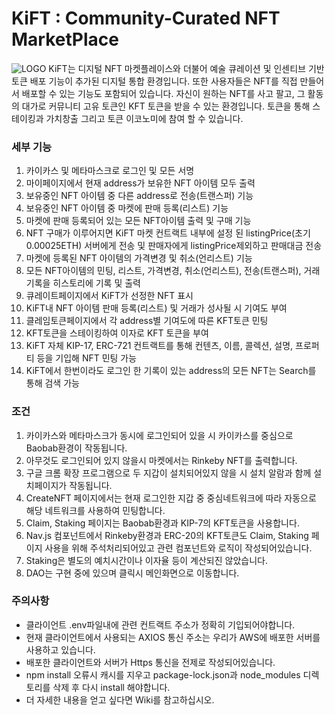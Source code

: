 # KiFT : Community-Curated NFT MarketPlace
![LOGO](https://codestates.notion.site/image/https%3A%2F%2Fs3-us-west-2.amazonaws.com%2Fsecure.notion-static.com%2Ff8d283a8-9024-46c1-b8b9-d02add9a5152%2FScreen_Shot_2022-01-28_at_11.25.47_AM.png?table=block&id=8606192e-26a5-4375-9b9a-9aab3931fdc2&spaceId=82d63a72-8254-4cde-bf1e-b2597b7c099c&width=2000&userId=&cache=v2)
KiFT는 디지털 NFT 마켓플레이스와 더불어 예술 큐레이션 및 인센티브 기반 토큰 배포 기능이 추가된 디지털 통합 환경입니다. 또한 사용자들은 NFT를 직접 만들어서 배포할 수 있는 기능도 포함되어 있습니다. 자신이 원하는 NFT를 사고 팔고, 그 활동의 대가로 커뮤니티 고유 토큰인 KFT 토큰을 받을 수 있는 환경입니다. 토큰을 통해 스테이킹과 가치창출 그리고 토큰 이코노미에 참여 할 수 있습니다.

### 세부 기능
1. 카이카스 및 메타마스크로 로그인 및 모든 서명 
2. 마이페이지에서 현재 address가 보유한 NFT 아이템 모두 출력
3. 보유중인 NFT 아이템 중 다른 address로 전송(트랜스퍼) 기능
4. 보유중인 NFT 아이템 중 마켓에 판매 등록(리스트) 기능
5. 마켓에 판매 등록되어 있는 모든 NFT아이템 출력 및 구매 기능
6. NFT 구매가 이루어지면 KiFT 마켓 컨트랙트 내부에 설정 된 listingPrice(초기 0.00025ETH) 서버에게 전송 및 판매자에게 listingPrice제외하고 판매대금 전송
7. 마켓에 등록된 NFT 아이템의 가격변경 및 취소(언리스트) 기능
8. 모든 NFT아이템의 민팅, 리스트, 가격변경, 취소(언리스트), 전송(트랜스퍼), 거래 기록을 히스토리에 기록 및 출력
9. 큐레이트페이지에서 KiFT가 선정한 NFT 표시
10. KiFT내 NFT 아이템 판매 등록(리스트) 및 거래가 성사될 시 기여도 부여
11. 클레임토큰페이지에서 각 address별 기여도에 따른 KFT토큰 민팅
12. KFT토큰을 스테이킹하여 이자로 KFT 토큰을 부여
13. KiFT 자체 KIP-17, ERC-721 컨트랙트를 통해 컨텐츠, 이름, 콜렉션, 설명, 프로퍼티 등을 기입해 NFT 민팅 가능
14. KiFT에서 한번이라도 로그인 한 기록이 있는 address의 모든 NFT는 Search를 통해 검색 가능

### 조건
1. 카이카스와 메타마스크가 동시에 로그인되어 있을 시 카이카스를 중심으로 Baobab환경이 작동됩니다.
2. 아무것도 로그인되어 있지 않을시 마켓에서는 Rinkeby NFT를 출력합니다.
3. 구글 크롬 확장 프로그램으로 두 지갑이 설치되어있지 않을 시 설치 알람과 함께 설치페이지가 작동됩니다.
4. CreateNFT 페이지에서는 현재 로그인한 지갑 중 중심네트워크에 따라 자동으로 해당 네트워크를 사용하여 민팅합니다.
5. Claim, Staking 페이지는 Baobab환경과 KIP-7의 KFT토큰을 사용합니다.
6. Nav.js 컴포넌트에서 Rinkeby환경과 ERC-20의 KFT토큰도 Claim, Staking 페이지 사용을 위해 주석처리되어있고 관련 컴포넌트와 로직이 작성되어있습니다. 
7. Staking은 별도의 예치시간이나 이자율 등이 계산되진 않았습니다.
8. DAO는 구현 중에 있으며 클릭시 메인화면으로 이동합니다.

### 주의사항
- 클라이언트 .env파일내에 관련 컨트랙트 주소가 정확히 기입되어야합니다.
- 현재 클라이언트에서 사용되는 AXIOS 통신 주소는 우리가 AWS에 배포한 서버를 사용하고 있습니다.
- 배포한 클라이언트와 서버가 Https 통신을 전제로 작성되어있습니다.
- npm install 오류시 캐시를 지우고 package-lock.json과 node_modules 디렉토리를 삭제 후 다시 install 해야합니다.
- 더 자세한 내용을 얻고 싶다면 Wiki를 참고하십시오.
